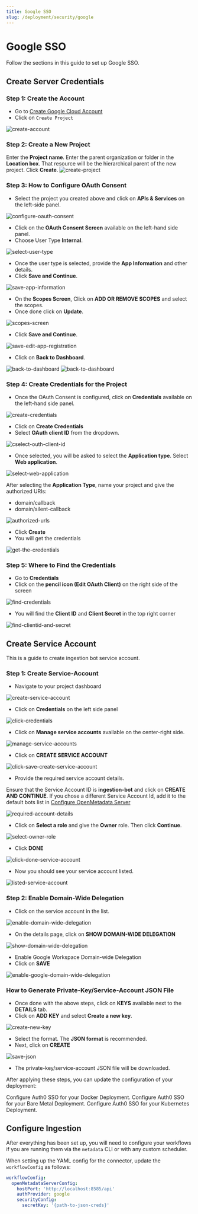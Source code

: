 ```yaml
---
title: Google SSO
slug: /deployment/security/google
---
```


# Google SSO

Follow the sections in this guide to set up Google SSO.

## Create Server Credentials

### Step 1: Create the Account
- Go to [Create Google Cloud Account](https://console.cloud.google.com/)
- Click on `Create Project`

<Image src="/images/deployment/security/google/create-account.png" alt="create-account" caption="Create a New Account"/>

### Step 2: Create a New Project
Enter the **Project name**.
Enter the parent organization or folder in the **Location box**. That resource will be the hierarchical parent of the new project.
Click **Create**.
<Image src="/images/deployment/security/google/create-project.png" alt="create-project" caption="Create a New Project"/>

### Step 3: How to Configure OAuth Consent
- Select the project you created above and click on **APIs & Services** on the left-side panel.
<Image src="/images/deployment/security/google/configure-oauth-consent.png" alt="configure-oauth-consent"/>

- Click on the **OAuth Consent Screen** available on the left-hand side panel.
- Choose User Type **Internal**.
<Image src="/images/deployment/security/google/select-user-type.png" alt="select-user-type"/>

- Once the user type is selected, provide the **App Information** and other details.
- Click **Save and Continue**.
<Image src="/images/deployment/security/google/save-app-information.png" alt="save-app-information"/>

- On the **Scopes Screen**, Click on **ADD OR REMOVE SCOPES** and select the scopes.
- Once done click on **Update**.
<Image src="/images/deployment/security/google/scopes-screen.png" alt="scopes-screen"/>

- Click **Save and Continue**.
<Image src="/images/deployment/security/google/save-edit-app-registration.png" alt="save-edit-app-registration"/>

- Click on **Back to Dashboard**.
<Image src="/images/deployment/security/google/back-to-dashboard.png" alt="back-to-dashboard"/>
<Image src="/images/deployment/security/google/back-to-dashboard-2.png" alt="back-to-dashboard"/>

### Step 4: Create Credentials for the Project
- Once the OAuth Consent is configured, click on **Credentials** available on the left-hand side panel.
<Image src="/images/deployment/security/google/create-credentials.png" alt="create-credentials"/>

- Click on **Create Credentials**
- Select **OAuth client ID** from the dropdown.
<Image src="/images/deployment/security/google/select-outh-client-id.png" alt="cselect-outh-client-id"/>

- Once selected, you will be asked to select the **Application type**. Select **Web application**.
<Image src="/images/deployment/security/google/select-web-application.png" alt="select-web-application"/>

After selecting the **Application Type**, name your project and give the authorized URIs:
  - domain/callback
  - domain/silent-callback
<Image src="/images/deployment/security/google/authorized-urls.png" alt="authorized-urls"/>

- Click **Create**
- You will get the credentials
<Image src="/images/deployment/security/google/get-the-credentials.png" alt="get-the-credentials"/>

### Step 5: Where to Find the Credentials
- Go to **Credentials**
- Click on the **pencil icon (Edit OAuth Client)** on the right side of the screen
<Image src="/images/deployment/security/google/find-credentials.png" alt="find-credentials"/>

- You will find the **Client ID** and **Client Secret** in the top right corner
<Image src="/images/deployment/security/google/find-clientid-and-secret.png" alt="find-clientid-and-secret"/>

## Create Service Account

This is a guide to create ingestion bot service account.

### Step 1: Create Service-Account
- Navigate to your project dashboard
<Image src="/images/deployment/security/google/create-service-account.png" alt="create-service-account"/>

- Click on **Credentials** on the left side panel
<Image src="/images/deployment/security/google/click-credentials.png" alt="click-credentials"/>

- Click on **Manage service accounts** available on the center-right side.
<Image src="/images/deployment/security/google/manage-service-accounts.png" alt="manage-service-accounts"/>

- Click on **CREATE SERVICE ACCOUNT**
<Image src="/images/deployment/security/google/click-save-create-service-account.png" alt="click-save-create-service-account"/>

- Provide the required service account details.

<Note>

Ensure that the Service Account ID is **ingestion-bot** and click on **CREATE AND CONTINUE**. If you chose a different Service Account Id, add it to the default bots list in [Configure OpenMetadata Server](https://github.com/StreamlineData/catalog/tree/3d53fa7c645ea55f846b06d0210ac63f8c38463f/docs/install/install/google-catalog-config.md)

</Note>
<Image src="/images/deployment/security/google/required-account-details.png" alt="required-account-details"/>

- Click on **Select a role** and give the **Owner** role. Then click **Continue**.
<Image src="/images/deployment/security/google/select-owner-role.png" alt="select-owner-role"/>


- Click **DONE**
<Image src="/images/deployment/security/google/click-done-service-account.png" alt="click-done-service-account"/>


- Now you should see your service account listed.
<Image src="/images/deployment/security/google/listed-service-account.png" alt="listed-service-account"/>


### Step 2: Enable Domain-Wide Delegation

- Click on the service account in the list.
<Image src="/images/deployment/security/google/enable-domain-wide-delegation.png" alt="enable-domain-wide-delegation"/>


- On the details page, click on **SHOW DOMAIN-WIDE DELEGATION**
<Image src="/images/deployment/security/google/show-domain-wide-delegation.png" alt="show-domain-wide-delegation"/>

- Enable Google Workspace Domain-wide Delegation
- Click on **SAVE**
<Image src="/images/deployment/security/google/enable-google-domain-wide-delegation.png" alt="enable-google-domain-wide-delegation"/>

### How to Generate Private-Key/Service-Account JSON File

- Once done with the above steps, click on **KEYS** available next to the **DETAILS** tab.
- Click on **ADD KEY** and select **Create a new key**.
<Image src="/images/deployment/security/google/create-new-key.png" alt="create-new-key"/>

- Select the format. The **JSON format** is recommended.
- Next, click on **CREATE**
<Image src="/images/deployment/security/google/save-json.png" alt="save-json"/>

- The private-key/service-account JSON file will be downloaded.

After applying these steps, you can update the configuration of your deployment:

<InlineCalloutContainer>
  <InlineCallout
    color="violet-70"
    icon="celebration"
    bold="Docker Security"
    href="/deployment/security/google/docker"
  >
    Configure Auth0 SSO for your Docker Deployment.
  </InlineCallout>
  <InlineCallout
    color="violet-70"
    icon="storage"
    bold="Bare Metal Security"
    href="/deployment/security/google/bare-metal"
  >
    Configure Auth0 SSO for your Bare Metal Deployment.
  </InlineCallout>
  <InlineCallout
    color="violet-70"
    icon="fit_screen"
    bold="Kubernetes Security"
    href="/deployment/security/google/kubernetes"
  >
    Configure Auth0 SSO for your Kubernetes Deployment.
  </InlineCallout>
</InlineCalloutContainer>

## Configure Ingestion

After everything has been set up, you will need to configure your workflows if you are running them via the
`metadata` CLI or with any custom scheduler.

When setting up the YAML config for the connector, update the `workflowConfig` as follows:

```yaml
workflowConfig:
  openMetadataServerConfig:
    hostPort: 'http://localhost:8585/api'
    authProvider: google
    securityConfig:
      secretKey: '{path-to-json-creds}'
```
